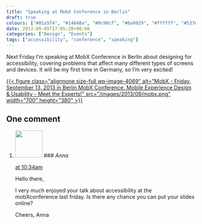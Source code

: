 ```yaml
---
title: "Speaking at MobX Conference in Berlin"
draft: true
colours: ["#01a5f4", "#14648a", "#0c90cf", "#6a9929", "#ffffff", "#537e26", "#B2ED2F"]
date: 2013-09-05T17:05:28+00:00
categories: ["Design", "Events"]
tags: ["accessibility", "conference", "speaking"]
---
```


Next Friday I’m speaking at MobX Conference in Berlin about designing for accessibility, covering problems that affect many different types of screens and devices. It will be my first time in Germany, so I’m very excited!

[{{< figure class="alignnone size-full wp-image-4069" alt="MobX - Friday, September 13, 2013 in Berlin MobX Conference. Mobile Experience Design &amp; Usability - Meet the Experts!" src="/images/2013/09/mobx.png" width="700" height="380" >}}](http://2013.mobxcon.com/)



## One comment

<ol class="commentlist">
	<li class="comment even thread-even depth-1" id="li-comment-1184">
			<div class="comment-author vcard">
			<img alt='' src='https://secure.gravatar.com/avatar/c22b1f9a49ce9e2dd6971bea5e4cea62?s=72&amp;d=mm&amp;r=g' srcset='https://secure.gravatar.com/avatar/c22b1f9a49ce9e2dd6971bea5e4cea62?s=144&amp;d=mm&amp;r=g 2x' class='avatar avatar-72 photo' height='72' width='72' />
### <cite class="fn">Anna</cite>
		</div>
		<aside class="comment-meta commentmetadata"><p><a href="#comment-1184"><time datetime="2013-09-16T10:34:04+00:00" pubdate class="published">
		 at <span class="hours">10:34am</span></time></a></p>
	</aside>
	<div class="comment-entry">
		<p>Hello there,

I very much enjoyed your talk about accessibility at the mobXconference last friday. Is there any chance you can put your slides online?

Cheers, Anna</p>	</div>
</li>
</ol>
